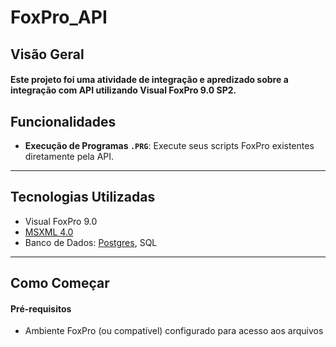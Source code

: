 # FoxPro_API
## Visão Geral
#### Este projeto foi uma atividade de integração e apredizado sobre a integração com API utilizando Visual FoxPro 9.0 SP2.

## Funcionalidades
* **Execução de Programas `.PRG`**: Execute seus scripts FoxPro existentes diretamente pela API.
---
## Tecnologias Utilizadas

* Visual FoxPro 9.0 
* [MSXML 4.0](https://support.microsoft.com/pt-br/topic/ms06-071-atualiza%C3%A7%C3%A3o-de-seguran%C3%A7a-para-o-microsoft-xml-core-services-4-0-134d3572-d605-89e8-d967-45327a1f846a)
* Banco de Dados: [Postgres](https://www.postgresql.org/download/), SQL

---
## Como Começar
#### Pré-requisitos
* Ambiente FoxPro (ou compatível) configurado para acesso aos arquivos

